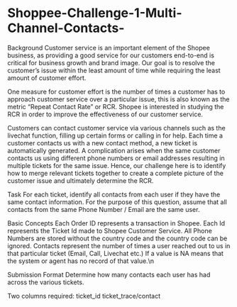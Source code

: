 # Shoppee-Challenge-1-Multi-Channel-Contacts-
Background
Customer service is an important element of the Shopee business, as providing a good service for our customers end-to-end is critical for business growth and brand image. Our goal is to resolve the customer’s issue within the least amount of time while requiring the least amount of customer effort.

One measure for customer effort is the number of times a customer has to approach customer service over a particular issue, this is also known as the metric “Repeat Contact Rate” or RCR. Shopee is interested in studying the RCR in order to improve the effectiveness of our customer service.

Customers can contact customer service via various channels such as the livechat function, filling up certain forms or calling in for help. Each time a customer contacts us with a new contact method, a new ticket is automatically generated. A complication arises when the same customer contacts us using different phone numbers or email addresses resulting in multiple tickets for the same issue. Hence, our challenge here is to identify how to merge relevant tickets together to create a complete picture of the customer issue and ultimately determine the RCR.

Task
For each ticket, identify all contacts from each user if they have the same contact information.
For the purpose of this question, assume that all contacts from the same Phone Number / Email are the same user.

Basic Concepts
Each Order ID represents a transaction in Shopee.
Each Id represents the Ticket Id made to Shopee Customer Service.
All Phone Numbers are stored without the country code and the country code can be ignored.
Contacts represent the number of times a user reached out to us in that particular ticket (Email, Call, Livechat etc.)
If a value is NA means that the system or agent has no record of that value.\n

Submission Format
Determine how many contacts each user has had across the various tickets.


Two columns required:
ticket_id
ticket_trace/contact
